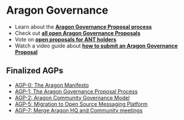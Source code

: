 # Aragon Governance

- Learn about the [**Aragon Governance Proposal process**](https://github.com/aragon/AGPs/blob/master/AGPs/AGP-1.md)
- Check out [**all open Aragon Governance Proposals**](https://github.com/aragon/AGPs/pulls)
- Vote on [**open proposals for ANT holders**](https://survey.aragon.org)
- Watch a video guide about [**how to submit an Aragon Governance Proposal**](https://www.youtube.com/watch?v=C3l3-YOnYts)

## Finalized AGPs

- [AGP-0: The Aragon Manifesto](https://github.com/aragon/AGPs/blob/master/AGPs/AGP-0.md)
- [AGP-1: The Aragon Governance Proposal Process](https://github.com/aragon/AGPs/blob/master/AGPs/AGP-1.md)
- [AGP-2: Aragon Community Governance Model](https://github.com/aragon/governance/blob/master/AGP-2_Aragon_Community_Governance_Model.md)
- [AGP-5: Migration to Open Source Messaging Platform](https://github.com/aragon/governance/blob/master/AGP-5_Migration_to_Open_Source_Messaging_Platform.md)
- [AGP-7: Merge Aragon HQ and Community meetings](https://github.com/aragon/governance/blob/master/AGP-7_Merge_Aragon_HQ_and_Community_meetings.md)
